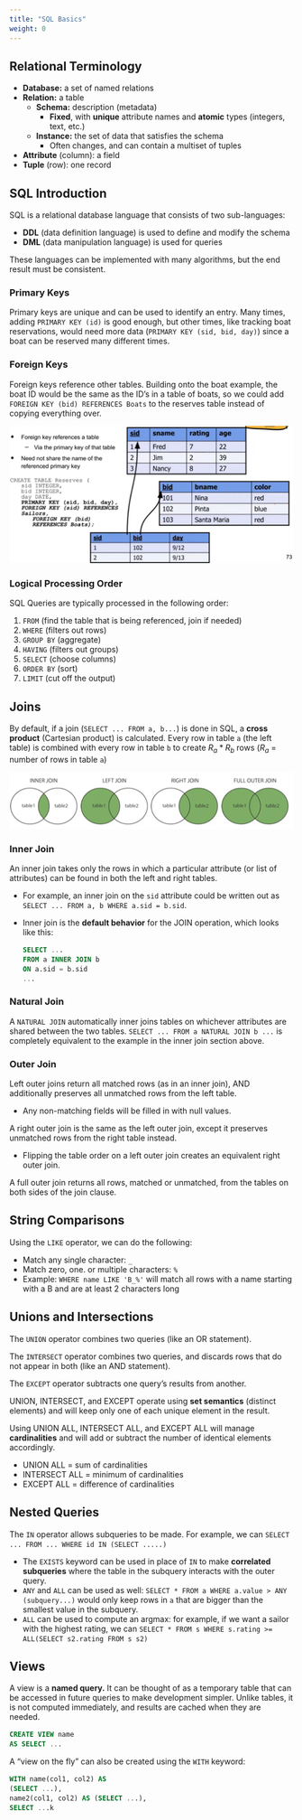 ```yaml
---
title: "SQL Basics"
weight: 0
---
```


## Relational Terminology

- **Database:** a set of named relations
- **Relation:** a table
    - **Schema:** description (metadata)
        - **Fixed**, with **unique** attribute names and **atomic** types (integers, text, etc.)
    - **Instance:** the set of data that satisfies the schema
        - Often changes, and can contain a multiset of tuples
- **Attribute** (column):  a field
- **Tuple** (row): one record

## SQL Introduction

SQL is a relational database language that consists of two sub-languages:

- **DDL** (data definition language) is used to define and modify the schema
- **DML** (data manipulation language) is used for queries

These languages can be implemented with many algorithms, but the end result must be consistent.                                                                                                   

### Primary Keys

Primary keys are unique and can be used to identify an entry. Many times, adding `PRIMARY KEY (id)` is good enough, but other times, like tracking boat reservations, would need more data (`PRIMARY KEY (sid, bid, day)`) since a boat can be reserved many different times.

### Foreign Keys

Foreign keys reference other tables. Building onto the boat example, the boat ID would be the same as the ID’s in a table of boats, so we could add `FOREIGN KEY (bid) REFERENCES Boats` to the reserves table instead of copying everything over.

![Untitled](SQL%20Basics/Untitled.png)

### Logical Processing Order

SQL Queries are typically processed in the following order:

1. `FROM` (find the table that is being referenced, join if needed)
2. `WHERE` (filters out rows)
3. `GROUP BY` (aggregate)
4. `HAVING` (filters out groups)
5. `SELECT` (choose columns)
6. `ORDER BY` (sort)
7. `LIMIT` (cut off the output)


## Joins

By default, if a join (`SELECT ... FROM a, b...`) is done in SQL, a **cross product** (Cartesian product) is calculated. Every row in table `a` (the left table) is combined with every row in table `b` to create $R_a * R_b$ rows ($R_a$ = number of rows in table `a`)

![Untitled](SQL%20Basics/Untitled%201.png)

### Inner Join

An inner join takes only the rows in which a particular attribute (or list of attributes) can be found in both the left and right tables. 

- For example, an inner join on the `sid` attribute could be written out as `SELECT ... FROM a, b WHERE a.sid = b.sid`.
- Inner join is the **default behavior** for the JOIN operation, which looks like this:
    
    ```sql
    SELECT ...
    FROM a INNER JOIN b
    ON a.sid = b.sid
    ...
    ```
    

### Natural Join

A `NATURAL JOIN` automatically inner joins tables on whichever attributes are shared between the two tables. `SELECT ... FROM a NATURAL JOIN b ...` is completely equivalent to the example in the inner join section above.

### Outer Join

Left outer joins return all matched rows (as in an inner join), AND additionally preserves all unmatched rows from the left table.

- Any non-matching fields will be filled in with null values.

A right outer join is the same as the left outer join, except it preserves unmatched rows from the right table instead.

- Flipping the table order on a left outer join creates an equivalent right outer join.

A full outer join returns all rows, matched or unmatched, from the tables on both sides of the join clause. 

## String Comparisons

Using the `LIKE` operator, we can do the following:

- Match any single character: `_`
- Match zero, one. or multiple characters: `%`
- Example: `WHERE name LIKE 'B_%'` will match all rows with a name starting with a B and are at least 2 characters long

## Unions and Intersections

The `UNION` operator combines two queries (like an OR statement).

The `INTERSECT` operator combines two queries, and discards rows that do not appear in both (like an AND statement).

The `EXCEPT` operator subtracts one query’s results from another.

UNION, INTERSECT, and EXCEPT operate using **set semantics** (distinct elements) and will keep only one of each unique element in the result.

Using UNION ALL, INTERSECT ALL, and EXCEPT ALL will manage **cardinalities** and will add or subtract the number of identical elements accordingly.

- UNION ALL = sum of cardinalities
- INTERSECT ALL = minimum of cardinalities
- EXCEPT ALL = difference of cardinalities

## Nested Queries

The  `IN` operator allows subqueries to be made. For example, we can `SELECT ... FROM ... WHERE id IN (SELECT .....)`

- The `EXISTS` keyword can be used in place of `IN` to make **correlated subqueries** where the table in the subquery interacts with the outer query.
- `ANY` and `ALL` can be used as well: `SELECT * FROM a WHERE a.value > ANY (subquery...)` would only keep rows in `a` that are bigger than the smallest value in the subquery.
- `ALL` can be used to compute an argmax: for example, if we want a sailor with the highest rating, we can `SELECT * FROM s WHERE s.rating >= ALL(SELECT s2.rating FROM s s2)`

## Views

A view is a **named query.** It can be thought of as a temporary table that can be accessed in future queries to make development simpler.  Unlike tables, it is not computed immediately, and results are cached when they are needed.

```sql
CREATE VIEW name
AS SELECT ...
```

A “view on the fly” can also be created using the `WITH` keyword:

```sql
WITH name(col1, col2) AS
(SELECT ...), 
name2(col1, col2) AS (SELECT ...),
SELECT ...k
```
